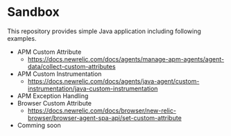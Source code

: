 # Sandbox
This repository provides simple Java application including following examples.

- APM Custom Attribute
    - https://docs.newrelic.com/docs/agents/manage-apm-agents/agent-data/collect-custom-attributes
- APM Custom Instrumentation
    - https://docs.newrelic.com/docs/agents/java-agent/custom-instrumentation/java-custom-instrumentation
- APM Exception Handling
- Browser Custom Attribute
    - https://docs.newrelic.com/docs/browser/new-relic-browser/browser-agent-spa-api/set-custom-attribute
- Comming soon
